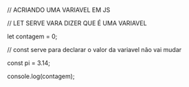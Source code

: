 
// ACRIANDO UMA VARIAVEL EM JS

  

// LET SERVE VARA DIZER QUE É UMA VARIAVEL

let contagem = 0;

// const serve para declarar o valor da variavel não vai mudar

const pi = 3.14;

console.log(contagem);